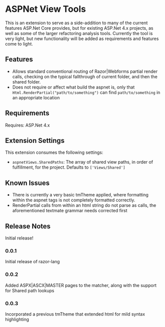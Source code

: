# ASPNet View Tools

This is an extension to serve as a side-addition to many of the current features ASP.Net Core provides, but for existing ASP.Net 4.x projects, as well as some of the larger refactoring analysis tools.  Currently the tool is very light, but new functionality will be added as requirements and features come to light.

## Features

* Allows standard conventional routing of Razor|Webforms partial render calls, checking on the typical fallthrough of current folder, and then the shared folder.
* Does not require or affect what build the aspnet is, only that `Html.RenderPartial("path/to/something")` can find `path/to/something` in an appropriate location

## Requirements

Requires: ASP.Net 4.x

## Extension Settings

This extension consumes the following settings:

* `aspnetViews.SharedPaths`: The array of shared view paths, in order of fulfillment, for the project.   Defaults to `['Views/Shared']`

## Known Issues

* There is currently a very basic tmTheme applied, where formatting within the aspnet tags is not completely formatted correctly.
* RenderPartial calls from within an html string do not parse as calls, the aforementioned textmate grammar needs corrected first

## Release Notes

Initial release!

### 0.0.1

Initial release of razor-lang

### 0.0.2

Added ASPX|ASCX|MASTER pages to the matcher, along with the support for Shared path lookups

### 0.0.3

Incorporated a previous tmTheme that extended html for mild syntax highlighting
